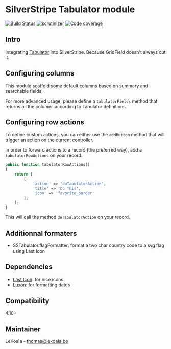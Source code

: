 # SilverStripe Tabulator module

[![Build Status](https://app.travis-ci.com/lekoala/silverstripe-tabulator.svg?branch=master)](https://app.travis-ci.com/lekoala/silverstripe-tabulator)
[![scrutinizer](https://scrutinizer-ci.com/g/lekoala/silverstripe-tabulator/badges/quality-score.png?b=master)](https://scrutinizer-ci.com/g/lekoala/silverstripe-tabulator/)
[![Code coverage](https://codecov.io/gh/lekoala/silverstripe-tabulator/branch/master/graph/badge.svg)](https://codecov.io/gh/lekoala/silverstripe-tabulator)

## Intro

Integrating [Tabulator](http://www.tabulator.info/) into SilverStripe. Because GridField doesn't always cut it.

## Configuring columns

This module scaffold some default columns based on summary and searchable fields.

For more advanced usage, please define a `tabulatorFields` method that returns all the columns according to Tabulator definitions.

## Configuring row actions

To define custom actions, you can either use the `addButton` method that will trigger an action on the current controller.

In order to forward actions to a record (the preferred way), add a `tabulatorRowActions` on your record.

```php
public function tabulatorRowActions()
{
    return [
        [
            'action' => 'doTabulatorAction',
            'title' => 'Do This',
            'icon' => 'favorite_border'
        ],
    ];
}
```

This will call the method `doTabulatorAction` on your record.

## Additionnal formaters

- SSTabulator.flagFormatter: format a two char country code to a svg flag using Last Icon

## Dependencies

- [Last Icon](https://github.com/lekoala/last-icon): for nice icons
- [Luxon](https://moment.github.io/luxon/#/): for formatting dates

## Compatibility

4.10+

## Maintainer

LeKoala - thomas@lekoala.be
